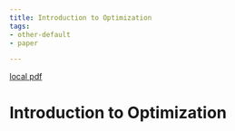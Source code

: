 ```yaml
---
title: Introduction to Optimization
tags:
- other-default
- paper

---
```


[local pdf](../../../pdfs/Introduction%20to%20Optimization%2C%204th%20Edition.pdf)

# Introduction to Optimization
